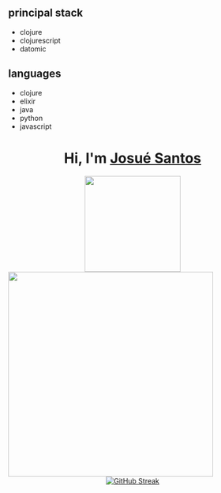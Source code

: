 
## principal stack
- clojure
- clojurescript
- datomic

## languages
- clojure
- elixir
- java
- python
- javascript



<div align='center'>
  <h1>
     Hi, I'm <a href="https://www.linkedin.com/in/jossdev/">Josué Santos</a>
  </h1>
</div>

<div align="center">
  <div align='center'>
  <img height="194px" src="https://github-readme-stats.vercel.app/api?username=josuesantos1&show_icons=true&theme=vision-friendly-dark&include_all_commits=true&count_private=true"/>
  <img align="left" height="415px" src="https://github-readme-stats.vercel.app/api/top-langs/?username=josuesantos1&langs_count=8&theme=vision-friendly-dark&hide_border=true">
</div>

  [![GitHub Streak](https://streak-stats.demolab.com?user=josuesantos1&theme=dark&border_radius=5&locale=pt-br&mode=day)](https://git.io/streak-stats)

</div>
